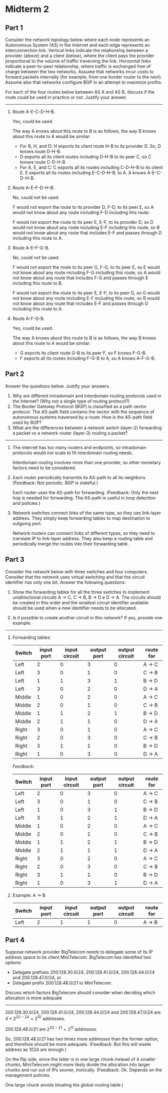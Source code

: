 # Midterm 2

## Part 1

Consider the network topology below where each node represents an Autonomous System (AS) in the Internet and each edge represents an interconnection link. Vertical links indicate the relationship between a provider (above) and a client (below), where the client pays the provider proportional to the volume of traffic traversing the link. Horizontal links indicate a peer-to-peer relationship, where traffic is exchanged free of charge between the two networks. Assume that networks incur costs to forward packets internally (for example, from one border router to the next). Assume also that networks configure BGP in an attempt to maximize profits.

For each of the four routes below between AS A and AS B, discuss if the route could be used in practice or not. Justify your answer.

---

1. Route A-E-C-D-H-B.

    Yes, could be used.

    The way A knows about this route to B is as follows,
    the way B knows about this route to A would be similar:
    - For B, H, and D:
        H exports its client route H-B to its provider D.
        So, D knows route D-H-B.
    - D exports all its client routes including D-H-B to its peer C,
        so C knows route C-D-H-B
    - For A, E, and C:
        C exports all its routes including C-D-H-B to its client E.
        E exports all its routes including E-C-D-H-B, to A.
        A knows A-E-C-D-H-B.

2. Route A-E-F-D-H-B.

    No, could not be used.

    F would not export the route to its provider D, F-D, to its peer E,
    so A would not know about any route including F-D including this route.

    F would not export the route to its peer E, E-F, to its provider D,
    so D would not know about any route including E-F including this route,
    so B would not know about any route that includes E-F and passes through D
    including this route to A.

3. Route A-E-F-G-B.

    No, could not be used.

    F would not export the route to its peer G, F-G, to its peer E,
    so E would not know about any route including F-G including this route,
    so A would not know about any route that includes F-G and passes through E
    including this route to B.

    F would not export the route to its peer E, E-F, to its peer G,
    so G would not know about any route including E-F including this route,
    so B would not know about any route that includes E-F and passes through G
    including this route to A.

4. Route A-F-G-B.

    Yes, could be used.

    The way A knows about this route to B is as follows,
    the way B knows about this route to A would be similar:
    - G exports its client route G-B to its peer F,
        so F knows F-G-B.
    - F exports all its routes including F-G-B to A,
        so A knows A-F-G-B.

## Part 2

Answer the questions below. Justify your answers.

1. Why are different intradomain and interdomain routing protocols used in the Internet? (Why not a single type of routing protocol?)
2. The Border Gateway Protocol (BGP) is classified as a path vector protocol. The AS-path field contains the vector with the sequence of autonomous systems traversed by a route. How is the AS-path field used by BGP?
3. What are the differences between a network switch (layer-2) forwarding a packet vs a network router (layer-3) routing a packet?

---

1. The internet has too many routers and endpoints,
    so intradomain protocols would not scale to fit interdomain routing needs.

    Interdomain routing involves more than one provider,
    so other monetary factors need to be considered.

2. Each router periodically transmits its AS-path to all its neighbors.
    (Feedback: Not periodic. BGP is stateful.)

    Each router uses the AS-path for forwarding.
    (Feedback: Only the next hop is needed for forwarding.
    The AS-path is useful in loop detection and policies.)

3. Network switches connect links of the same type,
    so they use link-layer address.
    They simply keep forwarding tables to map destination to outgoing port.

    Network routers can connect links of different types,
    so they need to translate IP to link-layer address.
    They also keep a routing table and periodically merge the routes into
    their forwarding table.

## Part 3

Consider the network below with three switches and four computers. Consider that the network uses virtual switching and that the circuit identifier has only one bit. Answer the following questions:

1. Show the forwarding tables for all the three switches to implement unidirectional circuits A → C, C → B, B → D e D → A. The circuits should be created in this order and the smallest circuit identifier available should be used when a new identifier needs to be allocated.

2. Is it possible to create another circuit in this network? If yes, provide one example.

---

1. Forwarding tables:

    |Switch|input port|input circuit|output port|output circuit|route for|
    |-|-|-|-|-|-|
    |Left|2|0|3|0|A → C|
    |Left|3|0|1|0|C → B|
    |Left|1|1|3|1|B → D|
    |Left|3|0|2|0|D → A|
    |Middle|1|0|2|0|A → C|
    |Middle|2|0|1|0|C → B|
    |Middle|1|1|2|1|B → D|
    |Middle|2|1|1|0|D → A|
    |Right|3|0|1|0|A → C|
    |Right|2|0|3|0|C → B|
    |Right|3|1|1|0|B → D|
    |Right|1|0|3|0|D → A|

    *Feedback*:

    |Switch|input port|input circuit|output port|output circuit|route for|
    |-|-|-|-|-|-|
    |Left|2|0|3|0|A → C|
    |Left|3|0|1|0|C → B|
    |Left|1|0|3|1|B → D|
    |Left|3|1|2|1|D → A|
    |Middle|1|0|2|0|A → C|
    |Middle|2|0|1|0|C → B|
    |Middle|1|1|2|1|B → D|
    |Middle|2|1|1|1|D → A|
    |Right|3|0|2|0|A → C|
    |Right|2|0|3|0|C → B|
    |Right|3|1|1|0|B → D|
    |Right|1|0|3|1|D → A|

2. Example: A → B

    |Switch|input port|input circuit|output port|output circuit|route for|
    |-|-|-|-|-|-|
    |Left|2|1|1|0|A → B|

## Part 4

Suppose network provider BigTelecom needs to delegate some of its IP address space to its client MiniTelecom. BigTelecom has identified two options:

- Delegate prefixes 200.128.30.0/24, 200.128.41.0/24, 200.128.44.0/24 and 200.128.47.0/24, or
- Delegate prefix 200.128.48.0/21 to MiniTelecom.

Discuss which factors BigTelecom should consider when deciding which allocation is more adequate

---

200.128.30.0/24, 200.128.41.0/24, 200.128.44.0/24 and 200.128.47.0/24
are $4\times 2^{32-24}=2^{10}$ addresses.

200.128.48.0/21 are $2^{32-21}=2^{11}$ addresses.

So, 200.128.48.0/21 has two times more addresses than the former option,
and therefore should be more adequate.
(Feedback: But this will waste address as 1024 are enough.)

On the flip side,
since the latter is in one large chunk instead of 4 smaller chunks,
MiniTelecom might more likely divide the allocation into larger chunks and
run out of IPs sooner, ironically.
(Feedback: Ok. Depends on the management policies.

One large chunk avoids bloating the global routing table.)

